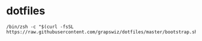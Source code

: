 # dotfiles

```
/bin/zsh -c "$(curl -fsSL https://raw.githubusercontent.com/grapswiz/dotfiles/master/bootstrap.sh)"
```
